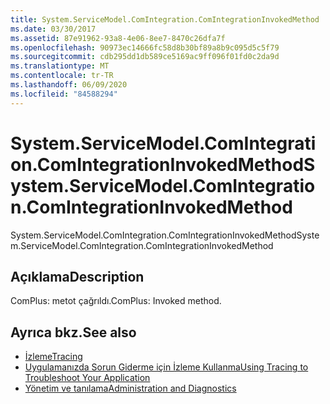 ```yaml
---
title: System.ServiceModel.ComIntegration.ComIntegrationInvokedMethod
ms.date: 03/30/2017
ms.assetid: 87e91962-93a8-4e06-8ee7-8470c26dfa7f
ms.openlocfilehash: 90973ec14666fc58d8b30bf89a8b9c095d5c5f79
ms.sourcegitcommit: cdb295dd1db589ce5169ac9ff096f01fd0c2da9d
ms.translationtype: MT
ms.contentlocale: tr-TR
ms.lasthandoff: 06/09/2020
ms.locfileid: "84588294"
---
```

# <a name="systemservicemodelcomintegrationcomintegrationinvokedmethod"></a><span data-ttu-id="7cb24-102">System.ServiceModel.ComIntegration.ComIntegrationInvokedMethod</span><span class="sxs-lookup"><span data-stu-id="7cb24-102">System.ServiceModel.ComIntegration.ComIntegrationInvokedMethod</span></span>
<span data-ttu-id="7cb24-103">System.ServiceModel.ComIntegration.ComIntegrationInvokedMethod</span><span class="sxs-lookup"><span data-stu-id="7cb24-103">System.ServiceModel.ComIntegration.ComIntegrationInvokedMethod</span></span>  
  
## <a name="description"></a><span data-ttu-id="7cb24-104">Açıklama</span><span class="sxs-lookup"><span data-stu-id="7cb24-104">Description</span></span>  
 <span data-ttu-id="7cb24-105">ComPlus: metot çağrıldı.</span><span class="sxs-lookup"><span data-stu-id="7cb24-105">ComPlus: Invoked method.</span></span>  
  
## <a name="see-also"></a><span data-ttu-id="7cb24-106">Ayrıca bkz.</span><span class="sxs-lookup"><span data-stu-id="7cb24-106">See also</span></span>

- [<span data-ttu-id="7cb24-107">İzleme</span><span class="sxs-lookup"><span data-stu-id="7cb24-107">Tracing</span></span>](index.md)
- [<span data-ttu-id="7cb24-108">Uygulamanızda Sorun Giderme için İzleme Kullanma</span><span class="sxs-lookup"><span data-stu-id="7cb24-108">Using Tracing to Troubleshoot Your Application</span></span>](using-tracing-to-troubleshoot-your-application.md)
- [<span data-ttu-id="7cb24-109">Yönetim ve tanılama</span><span class="sxs-lookup"><span data-stu-id="7cb24-109">Administration and Diagnostics</span></span>](../index.md)
